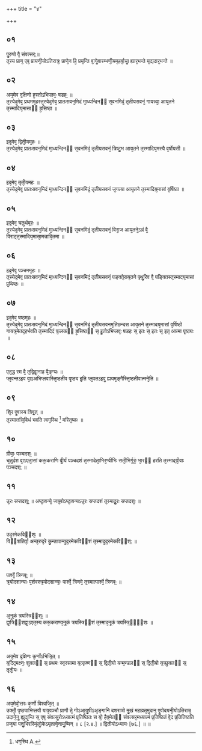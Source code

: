 +++
title = "४"

+++
## ०१
पु᳘रुषो वै᳘ संवत्सरः᳟॥  
त᳘स्य प्राण᳘ एव᳘ प्रायणी᳘योऽतिरात्रः᳘ प्राणे᳘न हि᳘ प्रय᳘न्ति वा᳘गेॗवारम्भणी᳘यम᳘हर्वा᳘चाॗ ह्यार᳘भन्ते य᳘द्यदार᳘भन्ते ॥  
## ०२
अय᳘मेव द᳘क्षिणो ह᳘स्तोऽभिप्लवः᳘ षडहः᳟ ॥  
त᳘स्येद᳘मेव᳘ प्रथमम᳘हस्त᳘स्येद᳘मेव᳘ प्रातःसवन᳘मिदं मा᳘ध्यन्दिनᳫं स᳘वनमिदं᳘ तृतीयसवनं᳘ गायत्र्या᳘ आय᳘तने त᳘स्मादिय᳘मासाᳫं ह्र᳘सिष्ठा ॥  
## ०३
इद᳘मेव᳘ द्विती᳘यम᳘हः ॥  
त᳘स्येद᳘मेव᳘ प्रातःसवन᳘मिदं मा᳘ध्यन्दिनᳫं स᳘वनमिदं᳘ तृतीयसवनं᳘ त्रिष्टु᳘भ आय᳘तने त᳘स्मादिय᳘मस्यै व᳘र्षोयसी ॥  
## ०४
इद᳘मेव᳘ तृती᳘यमहः ॥  
त᳘स्येद᳘मेव᳘ प्रातःसवन᳘मिदं मा᳘ध्यन्दिनᳫं स᳘वनमिदं᳘ तृतीयसवनं ज᳘गत्या आय᳘तने त᳘स्मादिय᳘मासां व᳘र्षिष्ठा ॥  
## ०५
इद᳘मेव᳘ चतुर्थम᳘हः ॥  
त᳘स्येद᳘मेव᳘ प्रातःसवन᳘मिदं मा᳘ध्यन्दिनᳫं स᳘वनमिदं᳘ तृतीयसवनं᳘ विरा᳘ज आय᳘तने᳘ऽन्नं वै᳘ विराट्त᳘स्मादिय᳘मासा᳘मन्नादि᳘तमा ॥  
## ०६
इद᳘मेव᳘ पञ्चमम᳘हः ॥  
त᳘स्येद᳘मेव᳘ प्रातःसवन᳘मिदं मा᳘ध्यन्दिनᳫं स᳘वनमिदं᳘ तृतीयसवनं᳘ पङ्क्ते᳘राय᳘तने पृथु᳘रिव वै᳘ पङ्क्तिस्त᳘स्मादय᳘मासां प्र᳘थिष्ठः ॥  
## ०७
इद᳘मेव᳘ षष्ठम᳘हः ॥  
त᳘स्येद᳘मेव᳘ प्रातःसवन᳘मिदं मा᳘ध्यन्दिनᳫं स᳘वनमिदं᳘ तृतीयसवनम᳘तिछन्दस आय᳘तने त᳘स्मादय᳘मासां व᳘र्षिष्ठो गायत्र᳘मेतद᳘हर्भवति त᳘स्मादिदं फ᳘लकᳫं ह्र᳘सिष्ठᳫं स᳘ इॗतोऽभिप्लवः᳘ षडहः स᳘ इतः स᳘ इतः स᳘ इत᳘ आत्मा पृ᳘ष्ठ्यः ॥  
## ०८
एत᳘द्ध स्म वै᳘ त᳘द्विद्वा᳘नाह पै᳘ङ्ग्यः ॥  
प्ल᳘वन्तऽइव वा᳘ऽअभिप्लवास्ति᳘ष्ठतीव पृ᳘ष्ठ्य इ᳘ति प्ल᳘वतऽइवॗ ह्ययम᳘ङ्गैस्ति᳘ष्ठतीवात्मने᳘ति ॥  
## ०९
शि᳘र एॗवास्य त्रिवृ᳟त् ॥  
त᳘स्मात्तत्त्रि᳘विधं भवति त्वग᳘स्थि [^wbr_1] मस्ति᳘ष्कः ॥  

[^wbr_1]: धग᳘स्थि A.

## १०
ग्रीवाः᳘ पञ्चदशः᳟ ॥  
च᳘तुर्दश वा᳘ऽएता᳘सां करू᳘कराणि वीॗर्यं पञ्चदशं त᳘स्मादेता᳘भिर᳘ण्वीभिः सती᳘भिर्गुरुं᳘ भा᳘रᳫं हरति त᳘स्माद्ग्री᳘वाः पञ्चदशः᳟ ॥  
## ११
उ᳘रः सप्तदशः᳟᳟ ॥
अष्टा᳘वन्ये᳘ जत्र᳘वोऽष्टा᳘वन्यऽउ᳘रः सप्तदशं त᳘स्मादु᳘रः सप्तदशः᳘ ॥  
## १२
उद᳘रमेकविᳫंशः᳘ ॥  
विᳫंशतिर्वा᳘ अन्त᳘रुद᳘रे कु᳘न्तापान्युद᳘रमेकविᳫंशं त᳘स्मादुद᳘रमेकविᳫंशः᳟ ॥  
## १३
पार्श्वे᳘ त्रिणवः᳟ ॥  
त्र᳘योदशान्याः प᳘र्शवस्त्र᳘योदशान्याः᳘ पार्श्वे᳘ त्रिणवे᳘ त᳘स्मात्पार्श्वे᳘ त्रिणवः᳟ ॥  
## १४
अ᳘नूकं त्रयस्त्रिᳫंशः᳟ ॥  
द्वा᳘त्रिᳫंशद्वा᳘ऽएत᳘स्य करू᳘कराण्य᳘नूकं त्रयस्त्रिᳫंशं त᳘स्माद᳘नूकं त्रयस्त्रि᳟ᳫं᳟᳟शः ॥  
## १५
अय᳘मेव द᳘क्षिणः क᳘र्णोऽभिजि᳟त् ॥  
य᳘दिद᳘मक्ष्णः᳘ शुक्लᳫं स᳘ प्रथमः स्व᳘रसामा य᳘त्कृष्णᳫं स᳘ द्विती᳘यो यन्म᳘ण्डलᳫं स᳘ द्विती᳘यो य᳘च्छुक्लᳫं स᳘ तृती᳘यः ॥  
## १६
अय᳘मेवो᳘त्तरः क᳘र्णो विश्वजि᳘त् ॥  
उक्तौ᳘ पृष्ठ्याभिप्लवौ याव᳘वञ्चौ प्राणौ ते᳘ गोऽआ᳘यु᳘षीऽअ᳘ङ्गानि दशरात्रो मु᳘खं महाव्रत᳘मुदान᳘ एॗवोदयनी᳘योऽतिरात्र᳘ उदाने᳘नॗ ह्युद्य᳘न्ति स᳘ एष᳘ संवत्सॗरोऽध्यात्मं प्र᳘तिष्ठितः स यो᳘ हैव᳘मेतᳫं संवत्सर᳘मध्यात्मं प्र᳘तिष्ठितं वे᳘द प्र᳘तितिष्ठति प्रज᳘या पशु᳘भिरस्मिं᳘लोॗकेऽमृतत्वे᳘नामु᳘ष्मिन् ॥ ८ [२.४.] ॥ द्वितीयोऽध्यायः [७६.] ॥ ॥  
